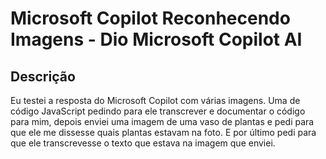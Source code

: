 # Microsoft Copilot Reconhecendo Imagens - Dio Microsoft Copilot AI

## Descrição
Eu testei a resposta do Microsoft Copilot com várias imagens. 
Uma de código JavaScript pedindo para ele transcrever e documentar o 
código para mim, depois enviei uma imagem de uma vaso de plantas e 
pedi para que ele me dissesse quais plantas estavam na foto. E por último 
pedi para que ele transcrevesse o texto que estava na imagem que enviei.
